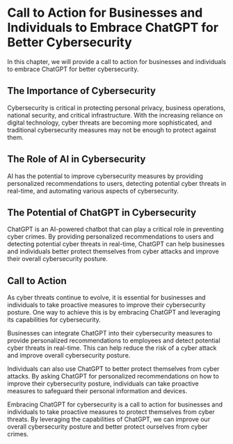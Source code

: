 Call to Action for Businesses and Individuals to Embrace ChatGPT for Better Cybersecurity
================================================================================================================

In this chapter, we will provide a call to action for businesses and individuals to embrace ChatGPT for better cybersecurity.

The Importance of Cybersecurity
-------------------------------

Cybersecurity is critical in protecting personal privacy, business operations, national security, and critical infrastructure. With the increasing reliance on digital technology, cyber threats are becoming more sophisticated, and traditional cybersecurity measures may not be enough to protect against them.

The Role of AI in Cybersecurity
-------------------------------

AI has the potential to improve cybersecurity measures by providing personalized recommendations to users, detecting potential cyber threats in real-time, and automating various aspects of cybersecurity.

The Potential of ChatGPT in Cybersecurity
-----------------------------------------

ChatGPT is an AI-powered chatbot that can play a critical role in preventing cyber crimes. By providing personalized recommendations to users and detecting potential cyber threats in real-time, ChatGPT can help businesses and individuals better protect themselves from cyber attacks and improve their overall cybersecurity posture.

Call to Action
--------------

As cyber threats continue to evolve, it is essential for businesses and individuals to take proactive measures to improve their cybersecurity posture. One way to achieve this is by embracing ChatGPT and leveraging its capabilities for cybersecurity.

Businesses can integrate ChatGPT into their cybersecurity measures to provide personalized recommendations to employees and detect potential cyber threats in real-time. This can help reduce the risk of a cyber attack and improve overall cybersecurity posture.

Individuals can also use ChatGPT to better protect themselves from cyber attacks. By asking ChatGPT for personalized recommendations on how to improve their cybersecurity posture, individuals can take proactive measures to safeguard their personal information and devices.

Embracing ChatGPT for cybersecurity is a call to action for businesses and individuals to take proactive measures to protect themselves from cyber threats. By leveraging the capabilities of ChatGPT, we can improve our overall cybersecurity posture and better protect ourselves from cyber crimes.
